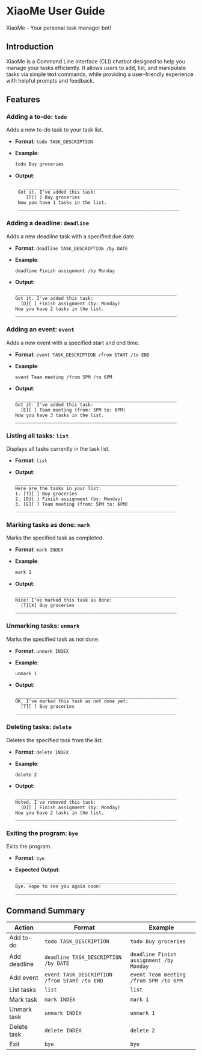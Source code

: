 # XiaoMe User Guide

XiaoMe - Your personal task manager bot!

## Introduction
XiaoMe is a Command Line Interface (CLI) chatbot designed to help you manage your tasks efficiently. It allows users to add, list, and manipulate tasks via simple text commands, while providing a user-friendly experience with helpful prompts and feedback.

## Features

### Adding a to-do: `todo`
Adds a new to-do task to your task list.

- **Format**: `todo TASK_DESCRIPTION`

- **Example**:
    ```bash
    todo Buy groceries
    ```

- **Output**:
    ```less
	 ____________________________________________________________
	 Got it. I've added this task:
	 	[T][ ] Buy groceries
	 Now you have 1 tasks in the list.
	 ____________________________________________________________
    ```

### Adding a deadline: `deadline`
Adds a new deadline task with a specified due date.

- **Format**: `deadline TASK_DESCRIPTION /by DATE`

- **Example**:
    ```bash
    deadline Finish assignment /by Monday
    ```

- **Output**:
    ```less
  ____________________________________________________________
    Got it. I've added this task:
      [D][ ] Finish assignment (by: Monday)
    Now you have 2 tasks in the list.
  ____________________________________________________________
    ```

### Adding an event: `event`
Adds a new event with a specified start and end time.

- **Format**: `event TASK_DESCRIPTION /from START /to END`

- **Example**:
    ```vbnet
    event Team meeting /from 5PM /to 6PM
    ```

- **Output**:
    ```less
  ____________________________________________________________
    Got it. I've added this task:
      [E][ ] Team meeting (from: 5PM to: 6PM)
    Now you have 3 tasks in the list.
  ____________________________________________________________
    ```

### Listing all tasks: `list`
Displays all tasks currently in the task list.

- **Format**: `list`

- **Output**:
    ```less
  ____________________________________________________________
    Here are the tasks in your list:
    1. [T][ ] Buy groceries
    2. [D][ ] Finish assignment (by: Monday)
    3. [E][ ] Team meeting (from: 5PM to: 6PM)
  ____________________________________________________________
    ```

### Marking tasks as done: `mark`
Marks the specified task as completed.

- **Format**: `mark INDEX`

- **Example**:
    ```css
    mark 1
    ```

- **Output**:
    ```less
  ____________________________________________________________
    Nice! I've marked this task as done:
      [T][X] Buy groceries
  ____________________________________________________________
    ```

### Unmarking tasks: `unmark`
Marks the specified task as not done.

- **Format**: `unmark INDEX`

- **Example**:
    ```bash
    unmark 1
    ```

- **Output**:
    ```less
  ____________________________________________________________
    OK, I've marked this task as not done yet:
      [T][ ] Buy groceries
  ____________________________________________________________
    ```

### Deleting tasks: `delete`
Deletes the specified task from the list.

- **Format**: `delete INDEX`

- **Example**:
    ```arduino
    delete 2
    ```

- **Output**:
    ```less
  ____________________________________________________________
    Noted. I've removed this task:
      [D][ ] Finish assignment (by: Monday)
    Now you have 2 tasks in the list.
  ____________________________________________________________
    ```

### Exiting the program: `bye`
Exits the program.

- **Format**: `bye`

- **Expected Output**:
    ```css
  ____________________________________________________________
    Bye. Hope to see you again soon!
  ____________________________________________________________
    ```

## Command Summary
| Action        | Format                                       | Example                                 |
|---------------|----------------------------------------------|-----------------------------------------|
| Add to-do     | `todo TASK_DESCRIPTION`                      | `todo Buy groceries`                    |
| Add deadline  | `deadline TASK_DESCRIPTION /by DATE`         | `deadline Finish assignment /by Monday` |
| Add event     | `event TASK_DESCRIPTION /from START /to END` | `event Team meeting /from 5PM /to 6PM`  |
| List tasks    | `list`                                       | `list`                                  |
| Mark task     | `mark INDEX`                                 | `mark 1`                                |
| Unmark task   | `unmark INDEX`                               | `unmark 1`                              |
| Delete task   | `delete INDEX`                               | `delete 2`                              |
| Exit          | `bye`                                        | `bye`                                   |
